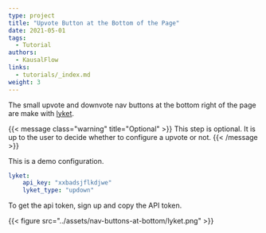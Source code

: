 ```yaml
---
type: project
title: "Upvote Button at the Bottom of the Page"
date: 2021-05-01
tags:
  - Tutorial
authors:
  - KausalFlow
links:
  - tutorials/_index.md
weight: 3
---
```


The small upvote and downvote nav buttons at the bottom right of the page are make with [lyket](https://lyket.dev).

{{< message class="warning" title="Optional" >}}
This step is optional. It is up to the user to decide whether to configure a upvote or not.
{{< /message >}}

This is a demo configuration.

```yaml
lyket:
    api_key: "xxbadsjflkdjwe"
    lyket_type: "updown"
```

To get the api token, sign up and copy the API token.

{{< figure src="../assets/nav-buttons-at-bottom/lyket.png" >}}